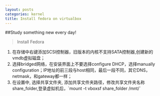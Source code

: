 ```yaml
--- 
layout: posts
categories: kernel
title: Install fedora on virtualbox
---
```

##Study something new every day!
> Install Fedora

<ol>
<li>
在存储中右键添加SCSI控制器，旧版本的内核不支持SATA控制器,创建新的vmdb虚拟磁盘；
</li>
<li>
选择bridged网络，在安装界面上不要选择configure DHCP，选择manually configuration；IP地址的前三段与host相同，最后一段不同，其它DNS，netmask，和gateway都一样；
</li>
<li>
在设置中, 选择共享文件夹, 添加共享文件夹路径，修改共享文件夹名称share_folder,登录虚拟机后，`mount -t vboxsf share_folder /mnt/`
</li>
</ol>

